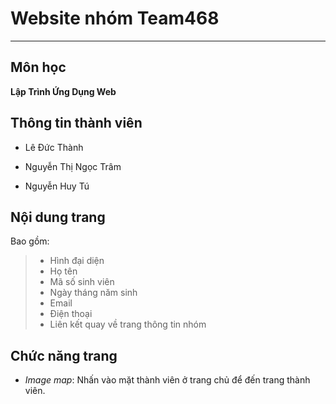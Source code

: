 # Website nhóm Team468

---

## Môn học

**Lập Trình Ứng Dụng Web**

## Thông tin thành viên

+ Lê Đức Thành

+ Nguyễn Thị Ngọc Trâm

+ Nguyễn Huy Tú

## Nội dung trang

Bao gồm:

> - Hình đại diện
> - Họ tên
> - Mã số sinh viên
> - Ngày tháng năm sinh
> - Email
> - Điện thoại
> - Liên kết quay về trang thông tin nhóm
 
## Chức năng trang

+ *Image map*: Nhấn vào mặt thành viên ở trang chủ để đến trang thành viên.
 

